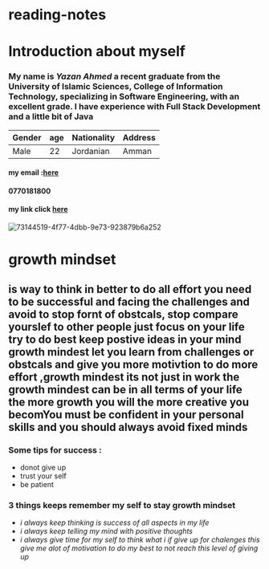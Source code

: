 # reading-notes
# Introduction about myself 
### My name is _**Yazan Ahmed**_  a recent graduate from the University of Islamic Sciences, College of Information Technology, specializing in **Software Engineering**, with an **excellent grade**. I have experience with Full Stack Development and a little bit of Java


Gender | age | Nationality | Address
------------ | ------------- | ------------- | -------------
Male | 22| Jordanian | Amman



#### my email :[here](yazan-ahmed1999a@outlook.com)

#### 0770181800

#### my link click  [here](https://github.com/YazanAhmad18)
![73144519-4f77-4dbb-9e73-923879b6a252](https://user-images.githubusercontent.com/81154212/112147510-76182e80-8be5-11eb-8d2e-458d67eae2ce.jpg)


# growth mindset

## **is way to think in better to do all effort you need to be successful and facing the challenges and avoid to stop fornt of obstcals, stop compare yourslef to other people just focus on your life try to do best keep postive ideas in your mind  growth mindest let you learn from challenges or obstcals  and give you more motivtion to do more effort ,growth mindest its not just in work  the growth mindest can be in all terms of your life the more growth you will the more creative you becomYou must be confident in your personal skills and you should always avoid fixed minds**

### Some tips for success :
* donot give up
* trust your self
* be patient

### 3 things keeps remember my self to stay growth mindset 
* _i always keep thinking is success of all aspects in my life_
* _i always keep telling my mind with positive thoughts_
* _i always give time for my self to think what i if give up for  chalenges this give me alot of motivation  to do my best to not reach this level of giving up_



